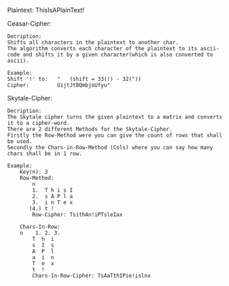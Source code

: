 Plaintext:  ThisIsAPlainText!

Ceasar-Cipher: 

    Decription:
    Shifts all characters in the plaintext to another char. 
    The algorithm converts each character of the plaintext to its ascii-code and shifts it by a given character(which is also converted to ascii).

    Example:
    Shift '!' to:   "   (shift = 33(!) - 32("))
    Cipher:         UijtJtBQmbjoUfyu"

Skytale-Cipher:
       
    Decription:
    The Skytale cipher turns the given plaintext to a matrix and converts it to a cipher-word.
    There are 2 different Methods for the Skytale-Cipher.
    Firstly the Row-Method were you can give the count of rows that shall be used.
    Secondly the Chars-in-Row-Method (Cols) where you can say how many chars shall be in 1 row.

    Example:
        Key(n): 3
        Row-Method:
            n
            1.  T h i s I
            2.  s A P l a
            3.  i n T e x
           (4.) t !
            Row-Cipher: TsithAn!iPTsleIax
        
        Chars-In-Row:
        n    1. 2. 3.
            T  h  i
            s  I  s
            A  P  l
            a  i  n
            T  e  x
            t  !
            Chars-In-Row-Cipher: TsAaTthIPie!islnx
